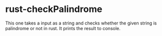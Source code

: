 # rust-checkPalindrome

This one takes a input as a string and checks whether the given string is palindrome or not in rust. It prints the result to console.
